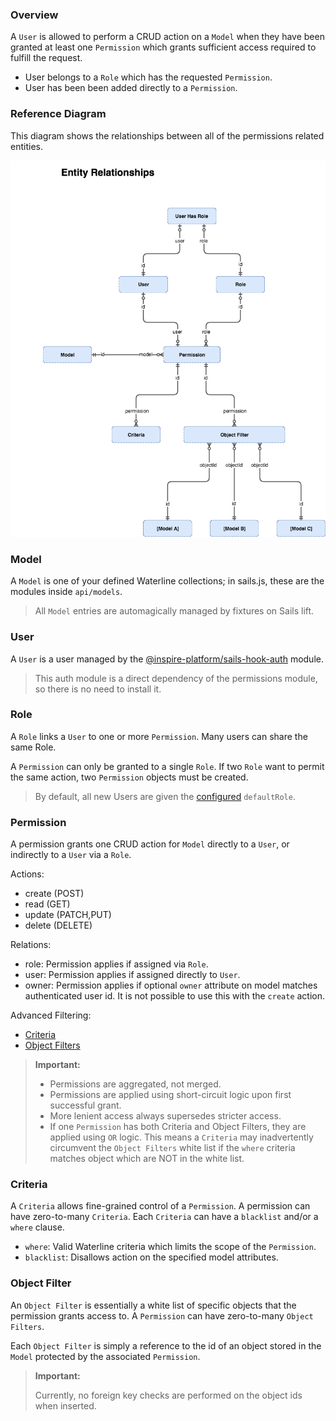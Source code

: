 
### Overview

A `User` is allowed to perform a CRUD action on a `Model` when they have been granted
at least one `Permission` which grants sufficient access required to fulfill the request.

- User belongs to a `Role` which has the requested `Permission`.
- User has been been added directly to a `Permission`.

### Reference Diagram

This diagram shows the relationships between all of the permissions related entities.

![ERD](assets/erd.png)

### Model

A `Model` is one of your defined Waterline collections; in sails.js, these are the modules inside `api/models`.

> All `Model` entries are automagically managed by fixtures on Sails lift.

### User

A `User` is a user managed by the [@inspire-platform/sails-hook-auth](https://github.com/conceptainc/sails-hook-auth) module.

> This auth module is a direct dependency of the permissions module, so there is no need to install it.

### Role

A `Role` links a `User` to one or more `Permission`. Many users can share the same Role.

A `Permission` can only be granted to a single `Role`.
If two `Role` want to permit the same action, two `Permission` objects must be created.

> By default, all new Users are given the [configured](Configuration.md) `defaultRole`.

### Permission

A permission grants one CRUD action for `Model` directly to a `User`, or indirectly to a `User` via a `Role`.

Actions:
- create (POST)
- read (GET)
- update (PATCH,PUT)
- delete (DELETE)

Relations:
- role: Permission applies if assigned via `Role`.
- user: Permission applies if assigned directly to `User`.
- owner: Permission applies if optional `owner` attribute on model matches authenticated user id.
  It is not possible to use this with the `create` action.

Advanced Filtering:
- [Criteria](#criteria)
- [Object Filters](#object-filter)

> __Important:__
> - Permissions are aggregated, not merged.
> - Permissions are applied using short-circuit logic upon first successful grant.
> - More lenient access always supersedes stricter access.
> - If one `Permission` has both Criteria and Object Filters, they are applied using `OR` logic.
    This means a `Criteria` may inadvertently circumvent the `Object Filters` white list if the `where`
    criteria matches object which are NOT in the white list.

### Criteria

A `Criteria` allows fine-grained control of a `Permission`.
A permission can have zero-to-many `Criteria`.
Each `Criteria` can have a `blacklist` and/or a `where` clause.

- `where`: Valid Waterline criteria which limits the scope of the `Permission`.
- `blacklist`: Disallows action on the specified model attributes.

### Object Filter

An `Object Filter` is essentially a white list of specific objects that the permission grants access to.
A `Permission` can have zero-to-many `Object Filters`.

Each `Object Filter` is simply a reference to the id of an object stored in the `Model` protected by the associated `Permission`.

> __Important:__
>
> Currently, no foreign key checks are performed on the object ids when inserted.